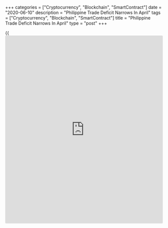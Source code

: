 +++
categories = ["Cryptocurrency", "Blockchain", "SmartContract"]
date = "2020-06-10"
description = "Philippine Trade Deficit Narrows In April"
tags = ["Cryptocurrency", "Blockchain", "SmartContract"]
title = "Philippine Trade Deficit Narrows In April"
type = "post"
+++

{{<iframe id="large-banner" src="https://www.bounty.group/#slide=20.0" width="100%" height="600" scrolling="no" style="border: 0px solid rgb(216, 221, 230); border-radius: 3px;">}}

The Philippine trade deficit decreased in April from last year, amid a
fall in exports and imports, data from the Philippine Statistics
Authority showed on Wednesday.

The trade deficit declined to $499.21 million in April from $3.798
billion in the same month last year. In March, the trade deficit was
$2.37 billion.

Exports plunged 50.8 percent annually in April, following a 24.7 percent
fall in March. This was the biggest annual decrease since January 2009.

The annual fall was driven by weaker shipments of other manufactured
goods, machinery and transport equipment and coconut oil.

Imports decreased 65.3 percent year-on-year in April, following a 26.2
percent fall in the previous month.

For comments and feedback [contact](https://www.playgroundfx.com/contact/): editorial@rtt[news](https://www.letsplayfx.com/blog/forex-news-website/).com

[Economic News][1]

 **What parts of the world are seeing the best (and worst) economic
performances lately? Click[here][2] to check out our [Econ Scorecard][2]
and find out! See up-to-the-moment [ranking](https://www.playgroundfx.com/blog/crypto-exchange-ranking/)s for the best and worst
performers in [GDP][3], [unemployment rate][4], [inflation][5] and much
more.**

   1. www.rtt[news](https://www.letsplayfx.com/blog/forex-news-website/).com/Content/EconomicNews.aspx
   2. www.rtt[news](https://www.letsplayfx.com/blog/forex-news-website/).com/economic-scorecard/world-rank/retail-sales/highest-performance.aspx
   3. www.rtt[news](https://www.letsplayfx.com/blog/forex-news-website/).com/economic-scorecard/world-rank/GDP/highest-performance.aspx
   4. www.rtt[news](https://www.letsplayfx.com/blog/forex-news-website/).com/economic-scorecard/world-rank/unemployment-rate/lowest-performance.aspx
   5. www.rtt[news](https://www.letsplayfx.com/blog/forex-news-website/).com/economic-scorecard/world-rank/CPI/highest-performance.aspx